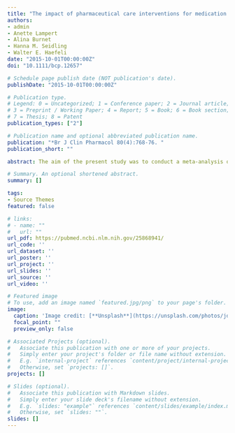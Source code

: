 ```yaml
---
title: "The impact of pharmaceutical care interventions for medication underuse in older people: a systematic review and meta-analysis"
authors:
- admin
- Anette Lampert
- Alina Burnet
- Hanna M. Seidling
- Walter E. Haefeli
date: "2015-10-01T00:00:00Z"
doi: "10.1111/bcp.12657"

# Schedule page publish date (NOT publication's date).
publishDate: "2015-10-01T00:00:00Z"

# Publication type.
# Legend: 0 = Uncategorized; 1 = Conference paper; 2 = Journal article;
# 3 = Preprint / Working Paper; 4 = Report; 5 = Book; 6 = Book section;
# 7 = Thesis; 8 = Patent
publication_types: ["2"]

# Publication name and optional abbreviated publication name.
publication: "*Br J Clin Pharmacol 80(4):768-76. "
publication_short: ""

abstract: The aim of the present study was to conduct a meta-analysis of controlled trials assessing the impact of pharmaceutical care interventions (e.g. medication reviews) on medication underuse in older patients (65 years or older). The databases MEDLINE and EMBASE were searched for controlled studies, and data on interventions, patient characteristics and exposure, and outcome assessment were extracted. Risk of bias was assessed using the Cochrane Collaboration's 'risk of bias' table. Results from reported outcomes were synthesized in multivariate random effects meta-analysis, subgroup meta-analysis and meta-regression. From 954 identified articles, nine controlled studies, mainly comprising a medication review, were included (2542 patients). These interventions were associated with significant reductions in the mean number of omitted drugs per patient (estimate from six studies with 1469 patients: - 0.44) and the proportion of patients with one or more omitted drugs (odds ratio from eight studies with 1833 patients: 0.29). The only significant influential factor for improving success was the utilization of explicit screening instruments when conducting a medication review (P = 0.033). Conclusion:  Pharmaceutical care interventions, including medication reviews, can significantly reduce medication underuse in older people. The use of explicit screening instruments alone or in combination with implicit reasoning is strongly recommendable for clinical practice. 

# Summary. An optional shortened abstract.
summary: []

tags:
- Source Themes
featured: false

# links:
# - name: ""
#   url: ""
url_pdf: https://pubmed.ncbi.nlm.nih.gov/25868941/
url_code: ''
url_dataset: ''
url_poster: ''
url_project: ''
url_slides: ''
url_source: ''
url_video: ''

# Featured image
# To use, add an image named `featured.jpg/png` to your page's folder. 
image:
  caption: 'Image credit: [**Unsplash**](https://unsplash.com/photos/jdD8gXaTZsc)'
  focal_point: ""
  preview_only: false

# Associated Projects (optional).
#   Associate this publication with one or more of your projects.
#   Simply enter your project's folder or file name without extension.
#   E.g. `internal-project` references `content/project/internal-project/index.md`.
#   Otherwise, set `projects: []`.
projects: []

# Slides (optional).
#   Associate this publication with Markdown slides.
#   Simply enter your slide deck's filename without extension.
#   E.g. `slides: "example"` references `content/slides/example/index.md`.
#   Otherwise, set `slides: ""`.
slides: []
---
```


